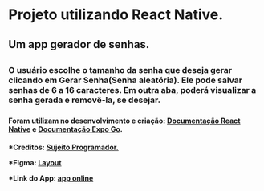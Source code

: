 <h1>Projeto utilizando React Native.</h1>

 <h2>Um app gerador de senhas.<h2/>

 <h3>O usuário escolhe o tamanho da senha que deseja gerar clicando em Gerar Senha(Senha aleatória). 
 Ele pode salvar senhas de 6 a 16 caracteres. Em outra aba, poderá visualizar a senha gerada e removê-la, se desejar.<h3/>

 <h4>Foram utilizam no desenvolvimento e criação: <a href="https://reactnative.dev/docs/getting-started">Documentação React Native</a> e 
  <a href="https://expo.dev/">Documentação Expo Go</a>.<h4/>

 *Creditos: <a href="https://www.youtube.com/watch?v=VDgihqrZUQg">Sujeito Programador.</a>

 *Figma: <a href="https://www.figma.com/file/AMKAH3vBXoID8wgLNmqfKe/Password-App?type=design&node-id=0-1&mode=design&t=fSUT3ixDFAXtpNmr-0">Layout</a>


 *Link do App: <a href="https://satilam.github.io/gerador/">app online</a>

